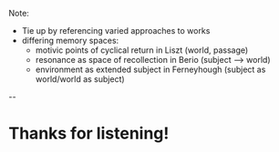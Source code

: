 <!-- .slide: data-background="#000000" -->

Note:
- Tie up by referencing varied approaches to works
- differing memory spaces:
  - motivic points of cyclical return in Liszt (world, passage)
  - resonance as space of recollection in Berio (subject —> world)
  - environment as extended subject in Ferneyhough (subject as world/world as subject)

--

# Thanks for listening!
